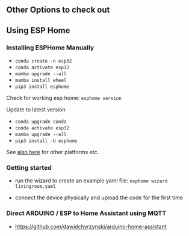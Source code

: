 ## Other Options to check out

## Using ESP Home 

### Installing ESPHome Manually

- `conda create -n esp32`
- `conda activate esp32`
- `mamba upgrade --all`
- `mamba install wheel`
- `pip3 install esphome`

Check for working esp home:
`esphome version`

Update to latest version
- `conda upgrade conda`
- `conda activate esp32`
- `mamba upgrade --all`
- `pip3 install -U esphome`

See [also here](https://esphome.io/guides/installing_esphome.html) for other platforms etc.



### Getting started

- run the wizard to create an example yaml file:
`esphome wizard livingroom.yaml` 

- connect the device physically and upload the code for the first time

### Direct ARDUINO / ESP to Home Assistant using MQTT

- https://github.com/dawidchyrzynski/arduino-home-assistant